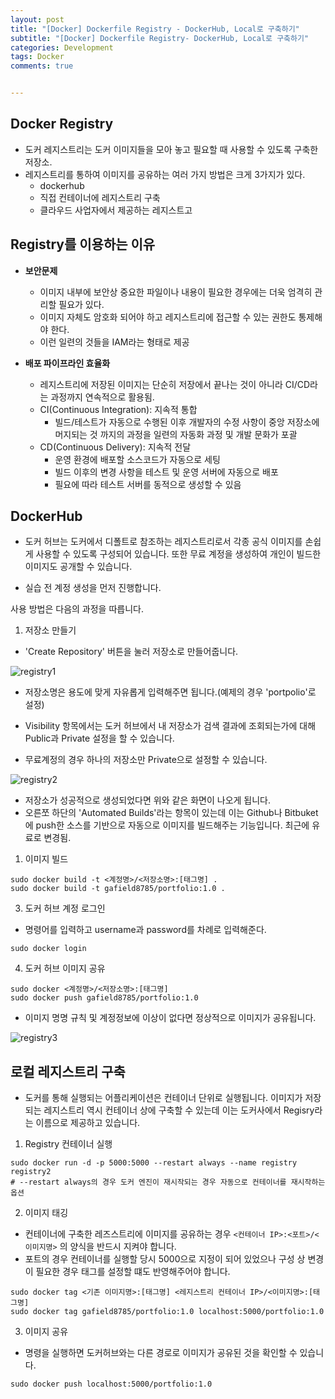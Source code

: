 ```yaml
---
layout: post
title: "[Docker] Dockerfile Registry - DockerHub, Local로 구축하기" 
subtitle: "[Docker] Dockerfile Registry- DockerHub, Local로 구축하기"
categories: Development
tags: Docker
comments: true


---
```


## Docker Registry

- 도커 레지스트리는 도커 이미지들을 모아 놓고 필요할 때 사용할 수 있도록 구축한 저장소. 
- 레지스트리를 통하여 이미지를 공유하는 여러 가지 방법은 크게 3가지가 있다. 
  - dockerhub
  - 직접 컨테이너에 레지스트리 구축
  - 클라우드 사업자에서 제공하는 레지스트고

## Registry를 이용하는 이유

- **보안문제**
  - 이미지 내부에 보안상 중요한 파일이나 내용이 필요한 경우에는 더욱 엄격히 관리할 필요가 있다. 
  - 이미지 자체도 암호화 되어야 하고 레지스트리에 접근할 수 있는 권한도 통제해야 한다. 
  - 이런 일련의 것들을 IAM라는 형태로 제공

- **배포 파이프라인 효율화**
  - 레지스트리에 저장된 이미지는 단순히 저장에서 끝나는 것이 아니라 CI/CD라는 과정까지 연속적으로 활용됨. 
  - CI(Continuous Integration): 지속적 통합
    - 빌드/테스트가 자동으로 수행된 이후 개발자의 수정 사항이 중앙 저장소에 머지되는 것 까지의 과정을 일련의 자동화 과정 및 개발 문화가 포괄
  - CD(Continuous Delivery): 지속적 전달
    - 운영 환경에 배포할 소스코드가 자동으로 세팅
    - 빌드 이후의 변경 사항을 테스트 및 운영 서버에 자동으로 배포
    - 필요에 따라 테스트 서버를 동적으로 생성할 수 있음
  
## DockerHub

- 도커 허브는 도커에서 디폴트로 참조하는 레지스트리로서 각종 공식 이미지를 손쉽게 사용할 수 있도록 구성되어 있습니다. 또한 무료 계정을 생성하여 개인이 빌드한 이미지도 공개할 수 있습니다.  

- 실습 전 계정 생성을 먼저 진행합니다. 

사용 방법은 다음의 과정을 따릅니다. 

1) 저장소 만들기

- 'Create Repository' 버튼을 눌러 저장소로 만들어줍니다. 

![registry1](https://yunsikus.github.io/assets/img/post_img/registry1.jpg) 

- 저장소명은 용도에 맞게 자유롭게 입력해주면 됩니다.(예제의 경우 'portpolio'로 설정)
-  Visibility 항목에서는 도커 허브에서 내 저장소가 검색 결과에 조회되는가에 대해 Public과 Private 설정을 할 수 있습니다. 

- 무료계정의 경우 하나의 저장소만 Private으로 설정할 수 있습니다. 

![registry2](https://yunsikus.github.io/assets/img/post_img/registry2.jpg) 

- 저장소가 성공적으로 생성되었다면 위와 같은 화면이 나오게 됩니다.
- 오른쪼 하단의 'Automated Builds'라는 항목이 있는데 이는 Github나 Bitbuket에 push한 소스를 기반으로 자동으로 이미지를 빌드해주는 기능입니다. 최근에 유료로 변경됨. 

1) 이미지 빌드

```shell
sudo docker build -t <계정명>/<저장소명>:[태그명] .
sudo docker build -t gafield8785/portfolio:1.0 .
```

3) 도커 허브 계정 로그인

- 명령어를 입력하고 username과 password를 차례로 입력해준다. 

```shell
sudo docker login
```

4) 도커 허브 이미지 공유

```shell
sudo docker <계정명>/<저장소명>:[태그명]
sudo docker push gafield8785/portfolio:1.0
```
- 이미지 명명 규칙 및 계정정보에 이상이 없다면 정상적으로 이미지가 공유됩니다. 

![registry3](https://yunsikus.github.io/assets/img/post_img/registry3.jpg) 

## 로컬 레지스트리 구축
- 도커를 통해 실행되는 어플리케이션은 컨테이너 단위로 실행됩니다. 이미지가 저장되는 레지스트리 역시 컨테이너 상에 구축할 수 있는데 이는 도커사에서 Regisry라는 이름으로 제공하고 있습니다. 

1) Registry 컨테이너 실행

```shell
sudo docker run -d -p 5000:5000 --restart always --name registry registry2
# --restart always의 경우 도커 엔진이 재시작되는 경우 자동으로 컨테이너를 재시작하는 옵션
```

2) 이미지 태깅
- 컨테이너에 구축한 레즈스트리에 이미지를 공유하는 경우 `<컨테이너 IP>:<포트>/<이미지명>` 의 양식을 반드시 지켜야 합니다.
- 포트의 경우 컨테이너를 실행할 당시 5000으로 지정이 되어 있었으나 구성 상 변경이 필요한 경우 태그를 설정할 떄도 반영해주어야 합니다. 
  
```shell
sudo docker tag <기존 이미지명>:[태그명] <레지스트리 컨테이너 IP>/<이미지명>:[태그명]
sudo docker tag gafield8785/portfolio:1.0 localhost:5000/portfolio:1.0
```

3) 이미지 공유
- 명령을 실행하면 도커허브와는 다른 경로로 이미지가 공유된 것을 확인할 수 있습니다. 

```shell
sudo docker push localhost:5000/portfolio:1.0
```

